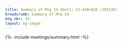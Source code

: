 ```yaml
---
title: Summary of Mtg 24 &bull; CS-428+828 (202130)
breadcrumb: Summary of Mtg 24
mtg_nbr: 24
layout: bg-image
---
```


{%- include meetings/summary.html -%}
